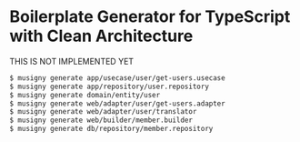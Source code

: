 # Boilerplate Generator for TypeScript with Clean Architecture

THIS IS NOT IMPLEMENTED YET

``` bash
$ musigny generate app/usecase/user/get-users.usecase
$ musigny generate app/repository/user.repository
$ musigny generate domain/entity/user
$ musigny generate web/adapter/user/get-users.adapter
$ musigny generate web/adapter/user/translator
$ musigny generate web/builder/member.builder
$ musigny generate db/repository/member.repository
```
